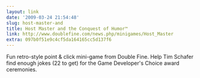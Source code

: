 ```yaml
---
layout: link
date: '2009-03-24 21:54:48'
slug: host-master-and
title: Host Master and the Conquest of Humor™
link: http://www.doublefine.com/news.php/minigames/Host_Master
extra: 097b0f51e9c4cf5da164165cc5d137f6
---
```


Fun retro-style point & click mini-game from Double Fine. Help Tim Schafer find enough jokes (22 to get) for the Game Developer's Choice award ceremonies.